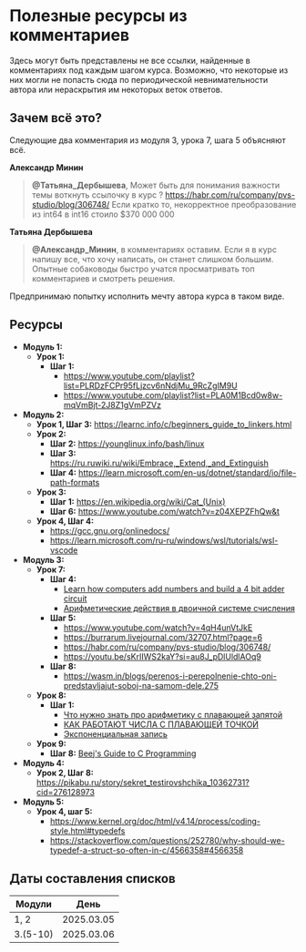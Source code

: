 # Полезные ресурсы из комментариев
Здесь могут быть представлены не все ссылки, найденные в комментариях под каждым шагом курса.
Возможно, что некоторые из них могли не попасть сюда по периодической невнимательности автора
или нераскрытия им некоторых веток ответов.



## Зачем всё это? 
Следующие два комментария из модуля 3, урока 7, шага 5 объясняют всё.

**Александр Минин**
> **@Татьяна_Дербышева**, Может быть для понимания важности темы воткнуть ссылочку в курс ? 
> https://habr.com/ru/company/pvs-studio/blog/306748/
> Если кратко то, некорректное преобразование из int64 в int16 стоило $370 000 000

**Татьяна Дербышева**
> **@Александр_Минин**, в комментариях оставим. Если я в курс напишу все, что хочу написать, он станет слишком большим.
> Опытные собаководы быстро учатся просматривать топ комментариев и смотреть решения.

Предпринимаю попытку исполнить мечту автора курса в таком виде.



## Ресурсы
- **Модуль 1:**
    - **Урок 1:**
        - **Шаг 1:**
            - https://www.youtube.com/playlist?list=PLRDzFCPr95fLjzcv6nNdjMu_9RcZgIM9U
            - https://www.youtube.com/playlist?list=PLA0M1Bcd0w8w-mqVmBjt-2J8Z1gVmPZVz
- **Модуль 2:**
    - **Урок 1, Шаг 3:** https://learnc.info/c/beginners_guide_to_linkers.html
    - **Урок 2:**
        - **Шаг 2:** https://younglinux.info/bash/linux
        - **Шаг 3:** https://ru.ruwiki.ru/wiki/Embrace,_Extend,_and_Extinguish
        - **Шаг 4:** https://learn.microsoft.com/en-us/dotnet/standard/io/file-path-formats
    - **Урок 3:**
        - **Шаг 1:** https://en.wikipedia.org/wiki/Cat_(Unix)
        - **Шаг 6:** https://www.youtube.com/watch?v=z04XEPZFhQw&t
    - **Урок 4, Шаг 4:** 
        - https://gcc.gnu.org/onlinedocs/
        - https://learn.microsoft.com/ru-ru/windows/wsl/tutorials/wsl-vscode
- **Модуль 3:**
    - **Урок 7:**
        - **Шаг 4:** 
            - [Learn how computers add numbers and build a 4 bit adder circuit](https://youtu.be/wvJc9CZcvBc?si=8V0oG0xf6lRpbfsW)
            - [Арифметические действия в двоичной системе счисления](https://www.youtube.com/watch?v=x92pfbuxhqY)
        - **Шаг 5:**
            - https://www.youtube.com/watch?v=4qH4unVtJkE
            - https://burrarum.livejournal.com/32707.html?page=6
            - https://habr.com/ru/company/pvs-studio/blog/306748/
            - https://youtu.be/sKrIIWS2kaY?si=au8J_pDlUldlAOq9
        - **Шаг 8:**
            - https://wasm.in/blogs/perenos-i-perepolnenie-chto-oni-predstavljajut-soboj-na-samom-dele.275
    - **Урок 8:**
        - **Шаг 1:** 
            - [Что нужно знать про арифметику с плавающей запятой](https://habr.com/ru/articles/112953/)
            - [КАК РАБОТАЮТ ЧИСЛА С ПЛАВАЮЩЕЙ ТОЧКОЙ](https://www.youtube.com/watch?v=U0U8Ddx4TgE&list=PLIJLLSrXDPojDGKW0WZ7sU0eO3nyn0oDc&index=7)
            - [Экспоненциальная запись](https://ru.wikipedia.org/wiki/Экспоненциальная_запись)
    - **Урок 9:**
        - **Шаг 8:** [Beej's Guide to C Programming](https://beej.us/guide/bgc/html/index-wide.html#integer-promotions)
- **Модуль 4:**
    - **Урок 2, Шаг 8:** https://pikabu.ru/story/sekret_testirovshchika_10362731?cid=276128973
- **Модуль 5:**
    - **Урок 4, шаг 5:**
        - https://www.kernel.org/doc/html/v4.14/process/coding-style.html#typedefs
        - https://stackoverflow.com/questions/252780/why-should-we-typedef-a-struct-so-often-in-c/4566358#4566358




## Даты составления списков 
| Модули   | День       |
|----------|------------|
| 1, 2     | 2025.03.05 |
| 3.(5-10) | 2025.03.06 |
